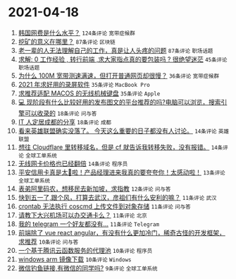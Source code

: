 # 2021-04-18

1. [韩国网费是什么水平？](https://www.v2ex.com/t/771392) `124条评论` `宽带症候群`
1. [挖矿的意义在哪里？](https://www.v2ex.com/t/771413) `87条评论` `区块链`
1. [老一辈的人无法理解自己的工作，真是让人头疼的问题](https://www.v2ex.com/t/771477) `87条评论` `职场话题`
1. [求解: 0 工作经验 , 转行前端 ,求大家指点真的要包装吗 ? 很绝望迷茫](https://www.v2ex.com/t/771456) `45条评论` `职场话题`
1. [为什么 100M 宽带测速满速，但打开普通网页却很慢？](https://www.v2ex.com/t/771412) `36条评论` `宽带症候群`
1. [2021 年求好用的录屏软件](https://www.v2ex.com/t/771406) `35条评论` `MacBook Pro`
1. [求推荐适配 MACOS 的无线机械键盘](https://www.v2ex.com/t/771490) `35条评论` `Apple`
1. [💻 现阶段有什么比较好用的发布图文的平台推荐的吗?电脑可以浏览，搜索引擎可以收录的](https://www.v2ex.com/t/771411) `18条评论` `问与答`
1. [IT 人定居成都的分享](https://www.v2ex.com/t/771506) `18条评论` `成都`
1. [看来英雄联盟确实没落了。 今天这么重要的日子都没有人讨论。](https://www.v2ex.com/t/771498) `14条评论` `英雄联盟`
1. [想往 Cloudflare 里转移域名，但是 cf 就告诉我转移失败，没有报错。](https://www.v2ex.com/t/771388) `14条评论` `全球工单系统`
1. [无线网卡价格也已经翻倍](https://www.v2ex.com/t/771396) `14条评论` `程序员`
1. [平安信用卡真是太🐂啦！产品经理进来我真的要夸夸你！太感动啦！](https://www.v2ex.com/t/771519) `13条评论` `全球工单系统`
1. [表弟阿里码农，想移民去新加坡，求指教](https://www.v2ex.com/t/771496) `12条评论` `问与答`
1. [快到五一了,跟个风，打算去武汉，彦祖们有什么安利的嘛？](https://www.v2ex.com/t/771507) `11条评论` `武汉`
1. [crontab 无法执行 coscmd 上传文件到对象存储](https://www.v2ex.com/t/771463) `11条评论` `问与答`
1. [请教下大兴机场可以办交通卡么？](https://www.v2ex.com/t/771436) `11条评论` `北京`
1. [我的 telegram 一个好友都没有…](https://www.v2ex.com/t/771414) `11条评论` `Telegram`
1. [前端除了 vue react angular，有没有什么更加冷门，稀奇古怪的开发框架，求推荐](https://www.v2ex.com/t/771495) `10条评论` `问与答`
1. [一个基于腾讯云函数服务的代理池](https://www.v2ex.com/t/771489) `10条评论` `程序员`
1. [windows arm 镜像下载](https://www.v2ex.com/t/771415) `10条评论` `Windows`
1. [微信钓鱼链接,有微信的同学吗?](https://www.v2ex.com/t/771479) `9条评论` `全球工单系统`
